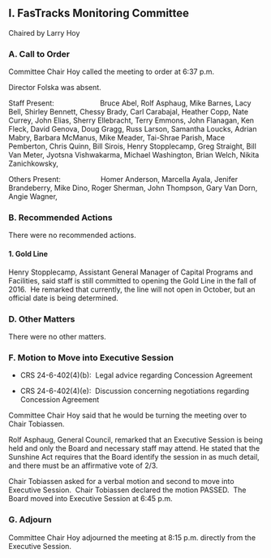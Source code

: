 ## I. FasTracks Monitoring Committee

Chaired by Larry Hoy

### A. Call to Order

Committee Chair Hoy called the meeting to order at 6:37 p.m.

Director Folska was absent.

Staff Present:                       Bruce Abel, Rolf Asphaug, Mike Barnes, Lacy Bell, Shirley Bennett, Chessy Brady, Carl Carabajal, Heather Copp, Nate Currey, John Elias, Sherry Ellebracht, Terry Emmons, John Flanagan, Ken Fleck, David Genova, Doug Gragg, Russ Larson, Samantha Loucks, Adrian Mabry, Barbara McManus, Mike Meader, Tai-Shrae Parish, Mace Pemberton, Chris Quinn, Bill Sirois, Henry Stopplecamp, Greg Straight, Bill Van Meter, Jyotsna Vishwakarma, Michael Washington, Brian Welch, Nikita Zanichkowsky,

Others Present:                    Homer Anderson, Marcella Ayala, Jenifer Brandeberry, Mike Dino, Roger Sherman, John Thompson, Gary Van Dorn, Angie Wagner,

### B. Recommended Actions

There were no recommended actions.

#### 1. Gold Line

Henry Stopplecamp, Assistant General Manager of Capital Programs and Facilities, said staff is still committed to opening the Gold Line in the fall of 2016.  He remarked that currently, the line will not open in October, but an official date is being determined.

### D. Other Matters

There were no other matters.

### F. Motion to Move into Executive Session

- CRS 24-6-402(4)(b):  Legal advice regarding Concession Agreement

- CRS 24-6-402(4)(e):  Discussion concerning negotiations regarding Concession Agreement

Committee Chair Hoy said that he would be turning the meeting over to Chair Tobiassen.

Rolf Asphaug, General Council, remarked that an Executive Session is being held and only the Board and necessary staff may attend. He stated that the Sunshine Act requires that the Board identify the session in as much detail, and there must be an affirmative vote of 2/3.

Chair Tobiassen asked for a verbal motion and second to move into Executive Session.  Chair Tobiassen declared the motion PASSED.  The Board moved into Executive Session at 6:45 p.m.

### G. Adjourn

Committee Chair Hoy adjourned the meeting at 8:15 p.m. directly from the Executive Session.